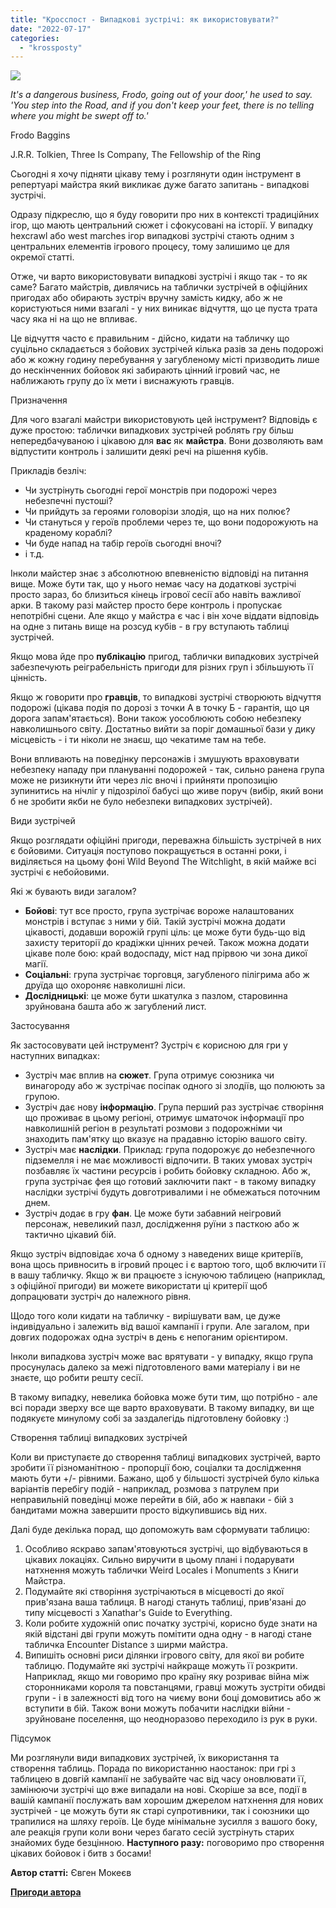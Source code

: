 ```yaml
---
title: "Кросспост - Випадкові зустрічі: як використовувати?"
date: "2022-07-17"
categories: 
  - "krossposty"
---
```


![](https://cyborgsandmages.com/wp-content/uploads/2022/07/071722_2352_1.png)

_It's a dangerous business, Frodo, going out of your door,' he used to say. 'You step into the Road, and if you don't keep your feet, there is no telling where you might be swept off to.'_

Frodo Baggins

J.R.R. Tolkien, Three Is Company, The Fellowship of the Ring

Сьогодні я хочу підняти цікаву тему і розглянути один інструмент в репертуарі майстра який викликає дуже багато запитань - випадкові зустрічі.

Одразу підкреслю, що я буду говорити про них в контексті традиційних ігор, що мають центральний сюжет і сфокусовані на історії. У випадку hexcrawl або west marches ігор випадкові зустрічі стають одним з центральних елементів ігрового процесу, тому залишимо це для окремої статті.

Отже, чи варто використовувати випадкові зустрічі і якщо так - то як саме? Багато майстрів, дивлячись на таблички зустрічей в офіційних пригодах або обирають зустріч вручну замість кидку, або ж не користуються ними взагалі - у них виникає відчуття, що це пуста трата часу яка ні на що не впливає.

Це відчуття часто є правильним - дійсно, кидати на табличку що суцільно складається з бойових зустрічей кілька разів за день подорожі або ж кожну годину перебування у загубленому місті призводить лише до нескінченних бойовок які забирають цінний ігровий час, не наближають групу до їх мети і виснажують гравців.

Призначення

Для чого взагалі майстри використовують цей інструмент? Відповідь є дуже простою: таблички випадкових зустрічей роблять гру більш непередбачуваною і цікавою для **вас** як **майстра**. Вони дозволяють вам відпустити контроль і залишити деякі речі на рішення кубів.

Прикладів безліч:

- Чи зустрінуть сьогодні герої монстрів при подорожі через небезпечні пустоші?
- Чи прийдуть за героями головорізи злодія, що на них полює?
- Чи стануться у героїв проблеми через те, що вони подорожують на краденому кораблі?
- Чи буде напад на табір героїв сьогодні вночі?
- і т.д.

Інколи майстер знає з абсолютною впевненістю відповіді на питання вище. Може бути так, що у нього немає часу на додаткові зустрічі просто зараз, бо близиться кінець ігрової сесії або навіть важливої арки. В такому разі майстер просто бере контроль і пропускає непотрібні сцени. Але якщо у майстра є час і він хоче віддати відповідь на одне з питань вище на розсуд кубів - в гру вступають таблиці зустрічей.

Якщо мова йде про **публікацію** пригод, таблички випадкових зустрічей забезпечують реіграбельність пригоди для різних груп і збільшують її цінність.

Якщо ж говорити про **гравців**, то випадкові зустрічі створюють відчуття подорожі (цікава подія по дорозі з точки А в точку Б - гарантія, що ця дорога запам'ятається). Вони також уособлюють собою небезпеку навколишнього світу. Достатньо вийти за поріг домашньої бази у дику місцевість - і ти ніколи не знаєш, що чекатиме там на тебе.

Вони впливають на поведінку персонажів і змушують враховувати небезпеку нападу при плануванні подорожей - так, сильно ранена група може не ризикнути йти через ліс вночі і прийняти пропозицію зупинитись на нічліг у підозрілої бабусі що живе поруч (вибір, який вони б не зробити якби не було небезпеки випадкових зустрічей).

Види зустрічей

Якщо розглядати офіційні пригоди, переважна більшість зустрічей в них є бойовими. Ситуація поступово покращується в останні роки, і виділяється на цьому фоні Wild Beyond The Witchlight, в якій майже всі зустрічі є небойовими.

Які ж бувають види загалом?

- **Бойові**: тут все просто, група зустрічає вороже налаштованих монстрів і вступає з ними у бій. Такій зустрічі можна додати цікавості, додавши ворожій групі ціль: це може бути будь-що від захисту території до крадіжки цінних речей. Також можна додати цікаве поле бою: край водоспаду, міст над прірвою чи зона дикої магії.
- **Соціальні**: група зустрічає торговця, загубленого пілігрима або ж друїда що охороняє навколишні ліси.
- **Дослідницькі**: це може бути шкатулка з пазлом, старовинна зруйнована башта або ж загублений лист.

Застосування

Як застосовувати цей інструмент? Зустріч є корисною для гри у наступних випадках:

- Зустріч має вплив на **сюжет**. Група отримує союзника чи винагороду або ж зустрічає посіпак одного зі злодіїв, що полюють за групою.
- Зустріч дає нову **інформацію**. Група перший раз зустрічає створіння що проживає в цьому регіоні, отримує шматочок інформації про навколишній регіон в результаті розмови з подорожніми чи знаходить пам'ятку що вказує на прадавню історію вашого світу.
- Зустріч має **наслідки**. Приклад: група подорожує до небезпечного підземелля і не має можливості відпочити. В таких умовах зустріч позбавляє їх частини ресурсів і робить бойовку складною. Або ж, група зустрічає фея що готовий заключити пакт - в такому випадку наслідки зустрічі будуть довготривалими і не обмежаться поточним днем.
- Зустріч додає в гру **фан**. Це може бути забавний неігровий персонаж, невеликий пазл, дослідження руїни з пасткою або ж тактично цікавий бій.

Якщо зустріч відповідає хоча б одному з наведених вище критеріїв, вона щось привносить в ігровий процес і є вартою того, щоб включити її в вашу табличку. Якщо ж ви працюєте з існуючою таблицею (наприклад, з офіційної пригоди) ви можете використати ці критерії щоб допрацювати зустріч до належного рівня.

Щодо того коли кидати на табличку - вирішувати вам, це дуже індивідуально і залежить від вашої кампанії і групи. Але загалом, при довгих подорожах одна зустріч в день є непоганим орієнтиром.

Інколи випадкова зустріч може вас врятувати - у випадку, якщо група просунулась далеко за межі підготовленого вами матеріалу і ви не знаєте, що робити решту сесії.

В такому випадку, невелика бойовка може бути тим, що потрібно - але всі поради зверху все ще варто враховувати. В такому випадку, ви ще подякуєте минулому собі за заздалегідь підготовлену бойовку :)

Створення таблиці випадкових зустрічей

Коли ви приступаєте до створення таблиці випадкових зустрічей, варто зробити її різноманітною - пропорції бою, соціалки та дослідження мають бути +/- рівними. Бажано, щоб у більшості зустрічей було кілька варіантів перебігу подій - наприклад, розмова з патрулем при неправильній поведінці може перейти в бій, або ж навпаки - бій з бандитами можна завершити просто відкупившись від них.

Далі буде декілька порад, що допоможуть вам сформувати таблицю:

1. Особливо яскраво запам'ятовуються зустрічі, що відбуваються в цікавих локаціях. Сильно виручити в цьому плані і подарувати натхнення можуть таблички Weird Locales і Monuments з Книги Майстра.
2. Подумайте які створіння зустрічаються в місцевості до якої прив'язана ваша таблиця. В нагоді стануть таблиці, прив'язані до типу місцевості з Xanathar's Guide to Everything.
3. Коли робите художній опис початку зустрічі, корисно буде знати на якій відстані дві групи можуть помітити одна одну - в нагоді стане табличка Encounter Distance з ширми майстра.
4. Випишіть основні риси ділянки ігрового світу, для якої ви робите таблицю. Подумайте які зустрічі найкраще можуть її розкрити. Наприклад, якщо ми говоримо про країну яку розриває війна між сторонниками короля та повстанцями, гравці можуть зустріти обидві групи - і в залежності від того на чиєму вони боці домовитись або ж вступити в бій. Також вони можуть побачити наслідки війни - зруйноване поселення, що неодноразово переходило із рук в руки.

Підсумок

Ми розглянули види випадкових зустрічей, їх використання та створення таблиць. Порада по використанню наостанок: при грі з таблицею в довгій кампанії не забувайте час від часу оновлювати її, замінюючи зустрічі що вже випадали на нові. Скоріше за все, події в вашій кампанії послужать вам хорошим джерелом натхнення для нових зустрічей - це можуть бути як старі супротивники, так і союзники що трапилися на шляху героїв. Це буде мінімальне зусилля з вашого боку, але реакція групи коли вони через багато сесій зустрінуть старих знайомих буде безцінною. **Наступного разу:** поговоримо про створення цікавих бойовок і битв з босами!

**Автор статті:** Євген Мокеєв

[**Пригоди автора**](https://www.dmsguild.com/browse.php?author=Eugene%20Mokeiev)
